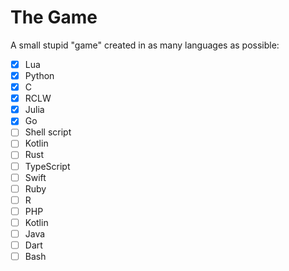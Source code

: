 # The Game

A small stupid "game" created in as many languages as possible:  

- [x] Lua
- [x] Python
- [x] C
- [x] RCLW
- [x] Julia
- [x] Go
- [ ] Shell script
- [ ] Kotlin
- [ ] Rust
- [ ] TypeScript
- [ ] Swift
- [ ] Ruby
- [ ] R
- [ ] PHP
- [ ] Kotlin
- [ ] Java
- [ ] Dart
- [ ] Bash